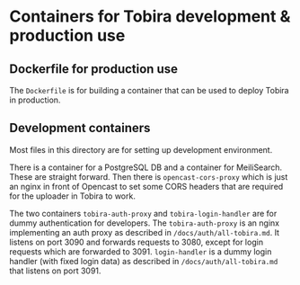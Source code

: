 # Containers for Tobira development & production use

## Dockerfile for production use

The `Dockerfile` is for building a container that can be used to deploy Tobira in production.


## Development containers

Most files in this directory are for setting up development environment.

There is a container for a PostgreSQL DB and a container for MeiliSearch.
These are straight forward.
Then there is `opencast-cors-proxy` which is just an nginx in front of Opencast to set some CORS headers that are required for the uploader in Tobira to work.

The two containers `tobira-auth-proxy` and `tobira-login-handler` are for dummy authentication for developers.
The `tobira-auth-proxy` is an nginx implementing an auth proxy as described in `/docs/auth/all-tobira.md`.
It listens on port 3090 and forwards requests to 3080, except for login requests which are forwarded to 3091.
`login-handler` is a dummy login handler (with fixed login data) as described in `/docs/auth/all-tobira.md` that listens on port 3091.
